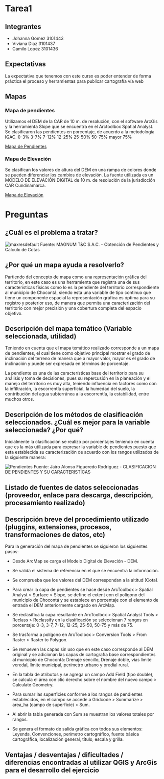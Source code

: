 # Tarea1
## Integrantes
* Johanna Gomez 3101443
* Viviana Diaz 3101437
* Camilo Lopez 3101436

## Expectativas
La expectativa que tenemos con este curso es poder entender de forma práctica el proceso y herramientas para publicar cartografía vía web

## Mapas
### Mapa de pendientes
Utilizamos el DEM de la CAR de 10 m. de resolución, con el software ArcGis y la herramienta Slope que se encuentra en el Arctoolbox Spatial Analyst. Se clasificaron las pendientes en porcentaje, de acuerdo a la metodología IGAC.
0-3%
3-7%
7-12%
12-25%
25-50%
50-75%
mayor 75%


[Mapa de Pendientes](https://github.com/Vicajo/Tarea_1/blob/master/DR-07%20MAPA%20DE%20PENDIENTES.pdf)

### Mapa de Elevación

Se clasifican los valores de altura del DEM en una rampa de colores donde se pueden diferenciar los cambios de elevación. La fuente utilizada es un MODELO DE ELEVACIÓN DIGITAL de 10 m. de resolución de la jurisdicción CAR Cundinamarca.

[Mapa de Elevación](https://github.com/Vicajo/Tarea_1/blob/master/DR-08%20MODELO%20DIGITAL%20DE%20ELEVACI%C3%93N.pdf)

# Preguntas
## ¿Cuál es el problema a tratar? 

![maxresdefault](https://user-images.githubusercontent.com/50974099/58396594-f7670000-8012-11e9-9bbb-72bd5dc42b47.jpg)
Fuente: MAGNUM T&C S.A.C. - Obtención de Pendientes y Calculo de Cotas

## ¿Por qué un mapa ayuda a resolverlo?

Partiendo del concepto de mapa como una representación gráfica del territorio, en este caso es una herramienta que registra una de sus características físicas como lo es la pendiente del territorio correspondiente al municipio de Chocontá, siendo esta una variable de tipo continuo que tiene un componente espacial la representación gráfica es óptima para su registro y posterior uso, de manera que permita una caracterización del territorio con mejor precisión y una cobertura completa del espacio objetivo. 

## Descripción del mapa temático (Variable seleccionada, utilidad) 

Teniendo en cuenta que el mapa temático realizado corresponde a un mapa de pendientes, el cual tiene como objetivo principal mostrar el grado de inclinación del terreno de manera que a mayor valor, mayor es el grado de inclinación y puede ser expresada en términos de porcentaje.

La pendiente es una de las características base del territorio para su análisis y toma de decisiones, pues  su repercusión en la planeación y el manejo del territorio es muy alta, teniendo influencia en factores como  con la infiltración, la escorrentía superficial, la humedad del suelo, la contribución del agua subterránea a la escorrentía, la estabilidad, entre muchos otros.


## Descripción de los métodos de clasificación seleccionados. ¿Cuál es mejor para la variable seleccionada? ¿Por qué? 

Inicialmente la clasificación se realizó por porcentajes teniendo en cuenta que es la más utilizada para expresar la variable de pendientes puesto que esta establecida su caracterización de acuerdo con los rangos utilizados de la siguiente manera: 


![Pendientes](https://user-images.githubusercontent.com/50974099/58396084-bd94fa00-8010-11e9-8831-c1debe59c231.png)
Fuente: Jairo Alonso Figueredo Rodriguez - CLASIFICACION DE PENDIENTES Y SU CARACTERISTICAS

## Listado de fuentes de datos seleccionadas (proveedor, enlace para descarga, descripción, procesamiento realizado) 

## Descripción breve del procedimiento utilizado (pluggins, extensiones, procesos, transformaciones de datos, etc) 

Para la generación del mapa de pendientes se siguieron los siguientes pasos:

* Desde ArcMap se carga el Modelo Digital de Elevación - DEM.

* Se valida el sistema de referencia en el que se encuentra la información.

* Se comprueba que los valores del DEM correspondan  a la altitud (Cota).

* Para crear la capa de pendientes se hace desde ArcToolbox > Spatial Analyst > Surface > Slope, se define el extent con el polígono del municipio de Chocontá y se establece en porcentaje con el elemento de entrada el DEM anteriormente cargado en ArcMap.

* Se reclasifica la capa resultante en ArcToolbox > Spatial Analyst Tools > Reclass > Reclassify en la clasificación se seleccionan 7 rangos en porcentaje: 0-3, 3-7, 7-12, 12-25, 25-50, 50-75 y más de 75.

* Se trasforma a polígono en ArcToolbox > Conversion Tools > From Raster > Raster to Polygon.

* Se remueven las capas sin uso que en este caso corresponde al DEM original y se adicionan las capas de cartografía base correspondientes al municipio de Chocontá: Drenaje sencillo, Drenaje doble, vías límite veredal, límite municipal, perímetro urbano y predial rural.

* En la tabla de atributos y se agrega un campo Add Field (tipo double), se calcula el área con clic derecho sobre el nombre del nuevo campo > Calculate Geometry.

* Para sumar las superficies conforme a los rangos de pendientes establecidos, en el campo se accede a Gridcode > Summarize > area_ha (campo de superficie) > Sum.

* Al abrir la tabla generada con Sum se muestran los valores totales por rangos.

* Se genera el formato de salida gráfica con todos sus elementos: Leyenda, Convenciones, perímetro cartográfico, fuente básica cartográfica, localización general, título, escala y grilla.

## Ventajas / desventajas / dificultades / diferencias encontradas al utilizar QGIS y ArcGis para el desarrollo del ejercicio
